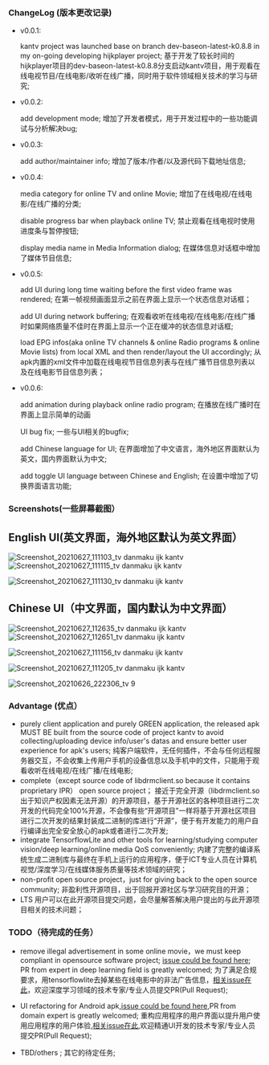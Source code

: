 ### ChangeLog (版本更改记录)
- v0.0.1:

    kantv project was launched base on branch dev-baseon-latest-k0.8.8 in my on-going developing hijkplayer project;
    基于开发了较长时间的hijkplayer项目的dev-baseon-latest-k0.8.8分支启动kantv项目，用于观看在线电视节目/在线电影/收听在线广播，同时用于软件领域相关技术的学习与研究;

- v0.0.2:

    add development mode;
    增加了开发者模式，用于开发过程中的一些功能调试与分析解决bug;

- v0.0.3:

    add author/maintainer info;
    增加了版本/作者/以及源代码下载地址信息;

- v0.0.4:

    media category for online TV and online Movie;
    增加了在线电视/在线电影/在线广播的分类;
    
    disable progress bar when playback online TV;
    禁止观看在线电视时使用进度条与暂停按钮;
    
    display media name in Media Information dialog;
    在媒体信息对话框中增加了媒体节目信息;

- v0.0.5:

    add UI during long time waiting before the first video frame was rendered;
    在第一帧视频画面显示之前在界面上显示一个状态信息对话框；
    
    add UI during network buffering;
    在观看收听在线电视/在线电影/在线广播时如果网络质量不佳时在界面上显示一个正在缓冲的状态信息对话框;
    
    load EPG infos(aka online TV channels & online Radio programs & online Movie lists) from local XML and then render/layout the UI accordingly;
    从apk内置的xml文件中加载在线电视节目信息列表与在线广播节目信息列表以及在线电影节目信息列表；
    
   
- v0.0.6:

   add animation during playback online radio program;
   在播放在线广播时在界面上显示简单的动画

   UI bug fix;
   一些与UI相关的bugfix;

   add Chinese language for UI;
   在界面增加了中文语言，海外地区界面默认为英文，国内界面默认为中文;
   
   add toggle UI language between Chinese and English;
   在设置中增加了切换界面语言功能;


### Screenshots(一些屏幕截图）

English UI(英文界面，海外地区默认为英文界面）
-------------------------------------------------------------

![Screenshot_20210627_111103_tv danmaku ijk kantv](https://user-images.githubusercontent.com/6889919/123531948-42e0c080-d73b-11eb-87b2-556e8b8feb13.jpg)
![Screenshot_20210627_111115_tv danmaku ijk kantv](https://user-images.githubusercontent.com/6889919/123531950-46744780-d73b-11eb-8fda-1266a4c5c740.jpg)

![Screenshot_20210627_111130_tv danmaku ijk kantv](https://user-images.githubusercontent.com/6889919/123531955-4ffdaf80-d73b-11eb-9aa1-2c8d01c9be49.jpg)

Chinese UI（中文界面，国内默认为中文界面）
-------------------------------------------------------------
![Screenshot_20210627_112635_tv danmaku ijk kantv](https://user-images.githubusercontent.com/6889919/123531869-c221c480-d73a-11eb-8204-221e56c23d5e.jpg)
![Screenshot_20210627_112651_tv danmaku ijk kantv](https://user-images.githubusercontent.com/6889919/123531872-c77f0f00-d73a-11eb-89d0-04a7d1490ae1.jpg)


![Screenshot_20210627_111156_tv danmaku ijk kantv](https://user-images.githubusercontent.com/6889919/123531876-cfd74a00-d73a-11eb-902e-b18cebe69597.jpg)

![Screenshot_20210627_111205_tv danmaku ijk kantv](https://user-images.githubusercontent.com/6889919/123531879-d5349480-d73a-11eb-8234-7d9d808280ab.jpg)

![Screenshot_20210626_222306_tv 9](https://user-images.githubusercontent.com/6889919/123516218-8c92c200-d6cd-11eb-9474-f3767db37b29.jpg)






### Advantage (优点）

- purely client application and purely GREEN application, the released apk MUST BE built from the source code of project kantv to avoid collecting/uploading device info/user's datas and ensure better user experience for apk's users; 纯客户端软件，无任何插件，不会与任何远程服务器交互，不会收集上传用户手机的设备信息以及手机中的文件，只能用于观看收听在线电视/在线广播/在线电影;
- complete（except source code of libdrmclient.so because it contains proprietary IPR） open source project；  接近于完全开源（libdrmclient.so出于知识产权因素无法开源）的开源项目，基于开源社区的各种项目进行二次开发的代码完全100%开源，不会像有些“开源项目”一样将基于开源社区项目进行二次开发的结果封装成二进制的库进行“开源”，便于有开发能力的用户自行编译出完全安全放心的apk或者进行二次开发;
- integrate TensorflowLite and other tools for learning/studying computer vision/deep learning/online media QoS conveniently; 内建了完整的编译系统生成二进制库与最终在手机上运行的应用程序，便于ICT专业人员在计算机视觉/深度学习/在线媒体服务质量等技术领域的研究；
- non-profit open source project，just for giving back to the open source community; 非盈利性开源项目，出于回报开源社区与学习研究目的开源；
- LTS 用户可以在此开源项目提交问题，会尽量解答解决用户提出的与此开源项目相关的技术问题；

### TODO（待完成的任务）

- remove illegal advertisement in some online movie，we must keep compliant in opensource software project; [issue could be found here](https://github.com/zhouwg/kantv/issues/13); PR from expert in deep learning field is greatly welcomed;  为了满足合规要求，用tensorflowlite去掉某些在线电影中的非法广告信息，[相关issue在此](https://github.com/zhouwg/kantv/issues/13)，欢迎深度学习领域的技术专家/专业人员提交PR(Pull Request);
    
-  UI refactoring for Android apk,[issue could be found here](https://github.com/zhouwg/kantv/issues/26),PR from domain expert is greatly welcomed; 重构应用程序的用户界面以提升用户使用应用程序的用户体验,[相关issue在此](https://github.com/zhouwg/kantv/issues/26),欢迎精通UI开发的技术专家/专业人员提交PR(Pull Request);
    
- TBD/others ; 其它的待定任务;
